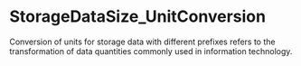 # StorageDataSize_UnitConversion
Conversion of units for storage data with different prefixes refers to the transformation of data quantities commonly used in information technology.
